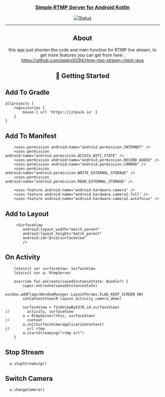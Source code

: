 <p align="center">
  <a href="" rel="noopener">
</p>

<h3 align="center">Simple RTMP Server for Android Kotlin</h3>

<div align="center">

[![Status](https://img.shields.io/badge/status-active-success.svg)]()

---

## About <a name = "about"></a>
this app just shorten the code and main function for RTMP live stream, to get more features you can get from here :
https://github.com/pedroSG94/rtmp-rtsp-stream-client-java

## 🏁 Getting Started <a name = "getting_started"></a>
<div align=left>

## Add To Gradle
```
allprojects {
    repositories {
        maven { url 'https://jitpack.io' }
    }
}
```

## Add To Manifest
```
    <uses-permission android:name="android.permission.INTERNET" />
    <uses-permission android:name="android.permission.ACCESS_WIFI_STATE" />
    <uses-permission android:name="android.permission.RECORD_AUDIO" />
    <uses-permission android:name="android.permission.CAMERA" />
    <uses-permission android:name="android.permission.WRITE_EXTERNAL_STORAGE" />
    <uses-permission android:name="android.permission.READ_EXTERNAL_STORAGE" />

    <uses-feature android:name="android.hardware.camera" />
    <uses-feature android:name="android.hardware.camera2.full" />
    <uses-feature android:name="android.hardware.camera2.autofocus" />
```

## Add to Layout

```
     <SurfaceView
        android:layout_width="match_parent"
        android:layout_height="match_parent"
        android:id="@+id/surfaceView"
        />
```

## On Activity

```
    lateinit var surfaceView: SurfaceView
    lateinit var a: RtmpServer

    override fun onCreate(savedInstanceState: Bundle?) {
        super.onCreate(savedInstanceState)
        window.addFlags(WindowManager.LayoutParams.FLAG_KEEP_SCREEN_ON)
        setContentView(R.layout.activity_camera_demo)

        surfaceView = findViewById(R.id.surfaceView)
//        activity, surfaceView
        a = RtmpServer(this, surfaceView)
//        context
        a.initSurfaceView(applicationContext)
//        url rtmp
        a.startStreaming("rtmp url")
    }
```


## Stop Stream
```
  a.stopStreaming()
```

## Switch Camera
```
  a.changeCamera()
```
